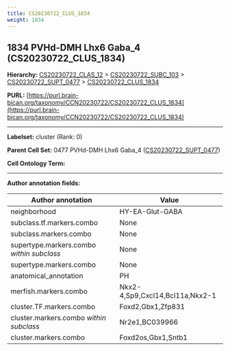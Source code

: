 ```yaml
---
title: CS20230722_CLUS_1834
weight: 1834
---
```

## 1834 PVHd-DMH Lhx6 Gaba_4 (CS20230722_CLUS_1834)
<b>Hierarchy: </b>
[CS20230722_CLAS_12](../CS20230722_CLAS_12) >
[CS20230722_SUBC_103](../CS20230722_SUBC_103) >
[CS20230722_SUPT_0477](../CS20230722_SUPT_0477) >
[CS20230722_CLUS_1834](../CS20230722_CLUS_1834)

**PURL:** [https://purl.brain-bican.org/taxonomy/CCN20230722/CS20230722_CLUS_1834](https://purl.brain-bican.org/taxonomy/CCN20230722/CS20230722_CLUS_1834)

---


**Labelset:** cluster (Rank: 0)

**Parent Cell Set:** 0477 PVHd-DMH Lhx6 Gaba_4 ([CS20230722_SUPT_0477](../CS20230722_SUPT_0477))



**Cell Ontology Term:** 

[MARKER GENES.]: #


---

[TRANSFERRED ANNOTATIONS.]: #


[AUTHOR ANNOTATION FIELDS.]: #


**Author annotation fields:**

| Author annotation | Value |
|-------------------|-------|
|neighborhood|HY-EA-Glut-GABA|
|subclass.tf.markers.combo|None|
|subclass.markers.combo|None|
|supertype.markers.combo _within subclass_|None|
|supertype.markers.combo|None|
|anatomical_annotation|PH|
|merfish.markers.combo|Nkx2-4,Sp9,Cxcl14,Bcl11a,Nkx2-1|
|cluster.TF.markers.combo|Foxd2,Gbx1,Zfp831|
|cluster.markers.combo _within subclass_|Nr2e1,BC039966|
|cluster.markers.combo|Foxd2os,Gbx1,Sntb1|
